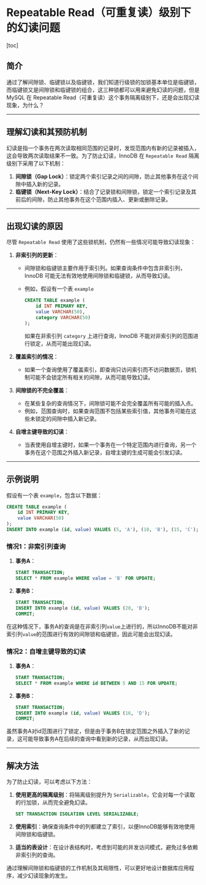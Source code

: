 # Repeatable Read（可重复读）级别下的幻读问题

[toc]

## 简介

通过了解间隙锁、临键锁以及临键锁，我们知道行级锁的加锁基本单位是临键锁，而临键锁又是间隙锁和临键锁的组合，这三种锁都可以用来避免幻读的问题，但是 MySQL 在 Repeatable Read（可重复读）这个事务隔离级别下，还是会出现幻读现象，为什么？

---

## 理解幻读和其预防机制

幻读是指一个事务在两次读取相同范围的记录时，发现范围内有新的记录被插入，这会导致两次读取结果不一致。为了防止幻读，InnoDB 在 `Repeatable Read` 隔离级别下采用了以下机制：

1. **间隙锁（Gap Lock）**：锁定两个索引记录之间的间隙，防止其他事务在这个间隙中插入新的记录。
2. **临键锁（Next-Key Lock）**：结合了记录锁和间隙锁，锁定一个索引记录及其前后的间隙，防止其他事务在这个范围内插入、更新或删除记录。

---

## 出现幻读的原因

尽管 `Repeatable Read` 使用了这些锁机制，仍然有一些情况可能导致幻读现象：

1. **非索引列的更新**：

   - 间隙锁和临键锁主要作用于索引列。如果查询条件中包含非索引列，InnoDB 可能无法有效地使用间隙锁和临键锁，从而导致幻读。

   - 例如，假设有一个表 `example`

     ```sql
     CREATE TABLE example (
         id INT PRIMARY KEY,
         value VARCHAR(50),
         category VARCHAR(50)
     );
     ```

     如果在非索引列 `category` 上进行查询，InnoDB 不能对非索引列的范围进行锁定，从而可能出现幻读。

2. **覆盖索引的情况**：

   - 如果一个查询使用了覆盖索引，即查询只访问索引而不访问数据页，锁机制可能不会锁定所有相关的间隙，从而可能导致幻读。

3. **间隙锁的不完全覆盖**：

   - 在某些复杂的查询情况下，间隙锁可能不会完全覆盖所有可能的插入点。
   - 例如，范围查询时，如果查询范围不包括某些索引值，其他事务可能在这些未锁定的间隙中插入新记录。

4. **自增主键导致的幻读**：

   - 当表使用自增主键时，如果一个事务在一个特定范围内进行查询，另一个事务在这个范围之外插入新记录，自增主键的生成可能会引发幻读。

---

## 示例说明

假设有一个表 `example`，包含以下数据：

```sql
CREATE TABLE example (
    id INT PRIMARY KEY,
    value VARCHAR(50)
);
INSERT INTO example (id, value) VALUES (5, 'A'), (10, 'B'), (15, 'C');
```

### 情况1：非索引列查询

1. **事务A**：

   ```sql
   START TRANSACTION;
   SELECT * FROM example WHERE value = 'B' FOR UPDATE;
   ```

2. **事务B**：

   ```sql
   START TRANSACTION;
   INSERT INTO example (id, value) VALUES (20, 'B');
   COMMIT;
   ```

在这种情况下，事务A的查询是在非索引列`value`上进行的，所以InnoDB不能对非索引列`value`的范围进行有效的间隙锁和临键锁，因此可能会出现幻读。

### 情况2：自增主键导致的幻读

1. **事务A**：

   ```sql
   START TRANSACTION;
   SELECT * FROM example WHERE id BETWEEN 5 AND 15 FOR UPDATE;
   ```

2. **事务B**：

   ```sql
   START TRANSACTION;
   INSERT INTO example (id, value) VALUES (16, 'D');
   COMMIT;
   ```

虽然事务A对id范围进行了锁定，但是由于事务B在锁定范围之外插入了新的记录，这可能导致事务A在后续的查询中看到新的记录，从而出现幻读。

---

## 解决方法

为了防止幻读，可以考虑以下方法：

1. **使用更高的隔离级别**：将隔离级别提升为 `Serializable`，它会对每一个读取的行加锁，从而完全避免幻读。

   ```sql
   SET TRANSACTION ISOLATION LEVEL SERIALIZABLE;
   ```

2. **使用索引**：确保查询条件中的列都建立了索引，以便InnoDB能够有效地使用间隙锁和临键锁。

3. **适当的表设计**：在设计表结构时，考虑到可能的并发访问模式，避免过多依赖非索引列的查询。

通过理解间隙锁和临键锁的工作机制及其局限性，可以更好地设计数据库应用程序，减少幻读现象的发生。